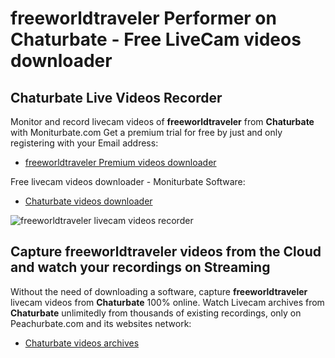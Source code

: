 # freeworldtraveler Performer on Chaturbate - Free LiveCam videos downloader

## Chaturbate Live Videos Recorder

Monitor and record livecam videos of **freeworldtraveler** from **Chaturbate** with Moniturbate.com
Get a premium trial for free by just and only registering with your Email address:
* [freeworldtraveler Premium videos downloader](https://moniturbate.com/request-demo-licence-key.html)

Free livecam videos downloader - Moniturbate Software:
* [Chaturbate videos downloader](https://moniturbate.com/moniturbate-download-software.html)

![freeworldtraveler livecam videos recorder](https://peachurnet.com/templates/moniturbate-software.png)


## Capture freeworldtraveler videos from the Cloud and watch your recordings on Streaming

Without the need of downloading a software, capture **freeworldtraveler** livecam videos from **Chaturbate** 100% online.
Watch Livecam archives from **Chaturbate** unlimitedly from thousands of existing recordings, only on Peachurbate.com and its websites network:
* [Chaturbate videos archives](https://peachurnet.com/)